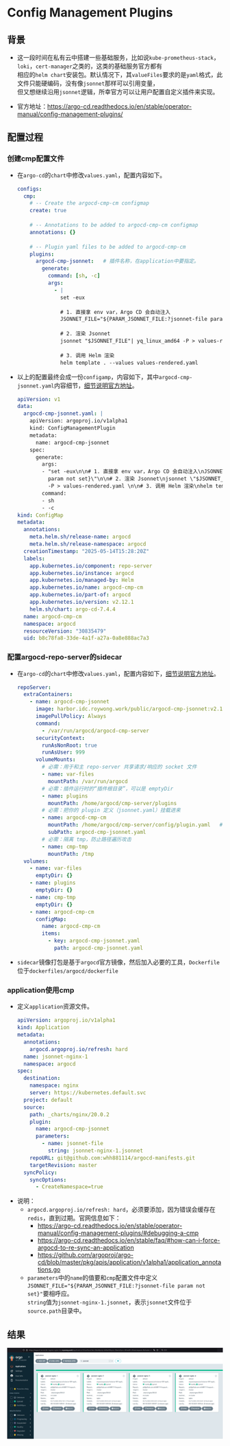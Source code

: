 # Config Management Plugins


## 背景
- 这一段时间在私有云中搭建一些基础服务，比如说`kube-prometheus-stack`，`loki`，`cert-manager`之类的，这类的基础服务官方都有  
  相应的`helm chart`安装包。默认情况下，其`valueFiles`要求的是`yaml`格式，此文件只能硬编码，没有像`jsonnet`那样可以引用变量，  
  但又想继续沿用`jsonnet`逻辑，所幸官方可以让用户配置自定义插件来实现。
 
- 官方地址：https://argo-cd.readthedocs.io/en/stable/operator-manual/config-management-plugins/


## 配置过程

### 创建cmp配置文件
- 在`argo-cd`的`chart`中修改`values.yaml`，配置内容如下。
  ```yaml
  configs:
    cmp:
      # -- Create the argocd-cmp-cm configmap
      create: true
  
      # -- Annotations to be added to argocd-cmp-cm configmap
      annotations: {}
  
      # -- Plugin yaml files to be added to argocd-cmp-cm
      plugins:
        argocd-cmp-jsonnet:   # 插件名称，在application中要指定。
          generate:
            command: [sh, -c]
            args:
              - |
                set -eux
                
                # 1. 直接拿 env var，Argo CD 会自动注入
                JSONNET_FILE="${PARAM_JSONNET_FILE:?jsonnet-file param not set}"
          
                # 2. 渲染 Jsonnet
                jsonnet "$JSONNET_FILE"| yq_linux_amd64 -P > values-rendered.yaml 
          
                # 3. 调用 Helm 渲染
                helm template . --values values-rendered.yaml
  ```
- 以上的配置最终会成一份`configamp`，内容如下，其中`argocd-cmp-jsonnet.yaml`内容细节，[细节说明官方地址](https://argo-cd.readthedocs.io/en/stable/operator-manual/config-management-plugins/#installing-a-config-management-plugin)。
  ```yaml
  apiVersion: v1
  data:
    argocd-cmp-jsonnet.yaml: |
      apiVersion: argoproj.io/v1alpha1
      kind: ConfigManagementPlugin
      metadata:
        name: argocd-cmp-jsonnet
      spec:
        generate:
          args:
          - "set -eux\n\n# 1. 直接拿 env var，Argo CD 会自动注入\nJSONNET_FILE=\"${PARAM_JSONNET_FILE:?jsonnet-file
            param not set}\"\n\n# 2. 渲染 Jsonnet\njsonnet \"$JSONNET_FILE\"| yq_linux_amd64
            -P > values-rendered.yaml \n\n# 3. 调用 Helm 渲染\nhelm template . --values values-rendered.yaml\n"
          command:
          - sh
          - -c
  kind: ConfigMap
  metadata:
    annotations:
      meta.helm.sh/release-name: argocd
      meta.helm.sh/release-namespace: argocd
    creationTimestamp: "2025-05-14T15:28:20Z"
    labels:
      app.kubernetes.io/component: repo-server
      app.kubernetes.io/instance: argocd
      app.kubernetes.io/managed-by: Helm
      app.kubernetes.io/name: argocd-cmp-cm
      app.kubernetes.io/part-of: argocd
      app.kubernetes.io/version: v2.12.1
      helm.sh/chart: argo-cd-7.4.4
    name: argocd-cmp-cm
    namespace: argocd
    resourceVersion: "30835479"
    uid: b8c78fa8-33de-4a1f-a27a-0a8e888ac7a3
  ```

### 配置argocd-repo-server的sidecar
- 在`argo-cd`的`chart`中修改`values.yaml`，配置内容如下，[细节说明官方地址](https://argo-cd.readthedocs.io/en/stable/operator-manual/config-management-plugins/#installing-a-config-management-plugin)。
  ```yaml
  repoServer:
    extraContainers:
      - name: argocd-cmp-jsonnet
        image: harbor.idc.roywong.work/public/argocd-cmp-jsonnet:v2.12.1-2025-05-14-v1.3  # 自定义镜像
        imagePullPolicy: Always
        command:
          - /var/run/argocd/argocd-cmp-server
        securityContext:
          runAsNonRoot: true
          runAsUser: 999
        volumeMounts:
          # 必需：用于和主 repo-server 共享请求/响应的 socket 文件
          - name: var-files
            mountPath: /var/run/argocd
          # 必需：插件运行时的“插件根目录”，可以是 emptyDir
          - name: plugins
            mountPath: /home/argocd/cmp-server/plugins
          # 必需：把你的 plugin 定义（jsonnet.yaml）挂载进来
          - name: argocd-cmp-cm
            mountPath: /home/argocd/cmp-server/config/plugin.yaml   # 一定要挂载成plugin.yaml
            subPath: argocd-cmp-jsonnet.yaml
          # 必需：隔离 tmp，防止路径遍历攻击
          - name: cmp-tmp
            mountPath: /tmp
    volumes:
      - name: var-files
        emptyDir: {}
      - name: plugins
        emptyDir: {}
      - name: cmp-tmp
        emptyDir: {}
      - name: argocd-cmp-cm
        configMap:
          name: argocd-cmp-cm
          items:
            - key: argocd-cmp-jsonnet.yaml
              path: argocd-cmp-jsonnet.yaml
  ```

- `sidecar`镜像打包是基于`argocd`官方镜像，然后加入必要的工具，`Dockerfile`位于`dockerfiles/argocd/dockerfile`

### application使用cmp
- 定义`application`资源文件。
  ```yaml
  apiVersion: argoproj.io/v1alpha1
  kind: Application
  metadata:
    annotations:
      argocd.argoproj.io/refresh: hard
    name: jsonnet-nginx-1
    namespace: argocd
  spec:
    destination:
      namespace: nginx
      server: https://kubernetes.default.svc
    project: default
    source:
      path: _charts/nginx/20.0.2
      plugin:
        name: argocd-cmp-jsonnet
        parameters:
          - name: jsonnet-file
            string: jsonnet-nginx-1.jsonnet
      repoURL: git@github.com:whh881114/argocd-manifests.git
      targetRevision: master
    syncPolicy:
      syncOptions:
        - CreateNamespace=true
  ```
- 说明：
  - `argocd.argoproj.io/refresh: hard`，必须要添加，因为错误会缓存在`redis`，直到过期。官网信息如下：
    - https://argo-cd.readthedocs.io/en/stable/operator-manual/config-management-plugins/#debugging-a-cmp
    - https://argo-cd.readthedocs.io/en/stable/faq/#how-can-i-force-argocd-to-re-sync-an-application
    - https://github.com/argoproj/argo-cd/blob/master/pkg/apis/application/v1alpha1/application_annotations.go
  - `parameters`中的`name`的值要和`cmp`配置文件中定义`JSONNET_FILE="${PARAM_JSONNET_FILE:?jsonnet-file param not set}"`要相呼应。  
    `string`值为`jsonnet-nginx-1.jsonnet`，表示`jsonnet`文件位于`source.path`目录中。


## 结果
![helm-jsonnet安装结果.png](./images/helm-jsonnet安装结果.png)